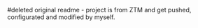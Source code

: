 #deleted original readme - project is from ZTM and get pushed, configurated and modified by myself.
